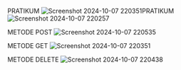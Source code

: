 PRATIKUM
![Screenshot 2024-10-07 220351](https://github.com/user-attachments/assets/0de123c5-839c-4442-9a6e-47bd62ccfd89)PRATIKUM
![Screenshot 2024-10-07 220257](https://github.com/user-attachments/assets/be94ddc1-3528-485f-a865-215a2a7f2dd2)

METODE POST
![Screenshot 2024-10-07 220535](https://github.com/user-attachments/assets/cf93da60-6d1a-4ab5-9416-d02d82532678)

METODE GET
![Screenshot 2024-10-07 220351](https://github.com/user-attachments/assets/e72a4576-8d28-4c81-bbf8-d13b22fe6e16)

METODE DELETE
![Screenshot 2024-10-07 220438](https://github.com/user-attachments/assets/d9a42bf8-d741-4c36-b73a-bd91e2c2e935)

